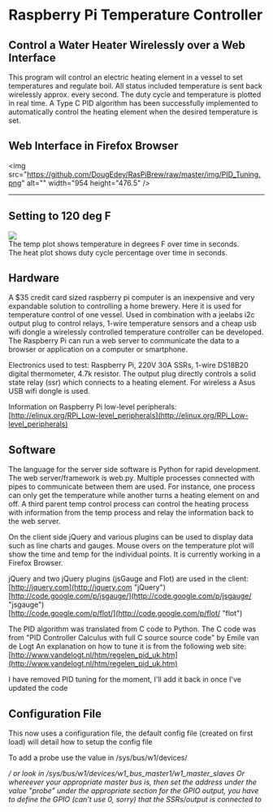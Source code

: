 # Raspberry Pi Temperature Controller

## Control a Water Heater Wirelessly over a Web Interface

This program will control an electric heating element in a vessel to set temperatures and regulate boil.  All status included temperature is sent back wirelessly approx. every second.  The duty cycle and temperature is plotted in real time.  A Type C PID algorithm has been successfully implemented to automatically control the heating element when the desired temperature is set.   

## Web Interface in Firefox Browser

<img src="https://github.com/DougEdey/RasPiBrew/raw/master/img/PID_Tuning.png" alt="" width="954 height="476.5" /> 

----------

## Setting to 120 deg F

![](https://github.com/steve71/RasPiBrew/raw/master/img/PID_Temp_Control.png)  
The temp plot shows temperature in degrees F over time in seconds.  
The heat plot shows duty cycle percentage over time in seconds.

## Hardware

A $35 credit card sized raspberry pi computer is an inexpensive and very expandable solution to controlling a home brewery.  Here it is used for temperature control of one vessel.  Used in combination with a jeelabs i2c output plug to control relays, 1-wire temperature sensors and a cheap usb wifi dongle a wirelessly controlled temperature controller can be developed.  The Raspberry Pi can run a web server to communicate the data to a browser or application on a computer or smartphone.

Electronics used to test: Raspberry Pi, 220V 30A SSRs, 1-wire DS18B20 digital thermometer, 4.7k resistor.  The output plug directly controls a solid state relay (ssr) which connects to a heating element.  For wireless a Asus USB wifi dongle is used.


Information on Raspberry Pi low-level peripherals:  
[http://elinux.org/RPi_Low-level_peripherals](http://elinux.org/RPi_Low-level_peripherals)



## Software

The language for the server side software is Python for rapid development.  The web server/framework is web.py.  Multiple processes connected with pipes to communicate between them are used.  For instance, one process can only get the temperature while another turns a heating element on and off.  A third parent temp control process can control the heating process with information from the temp process and relay the information back to the web server.

On the client side jQuery and various plugins can be used to display data such as line charts and gauges. Mouse overs on the temperature plot will show the time and temp for the individual points.  It is currently working in a Firefox Browser.   

jQuery and two jQuery plugins (jsGauge and Flot) are used in the client:  
[http://jquery.com](http://jquery.com "jQuery")  
[http://code.google.com/p/jsgauge/](http://code.google.com/p/jsgauge/ "jsgauge")  
[http://code.google.com/p/flot/](http://code.google.com/p/flot/ "flot")  

The PID algorithm was translated from C code to Python.  The C code was from "PID Controller Calculus with full C source source code" by Emile van de Logt
An explanation on how to tune it is from the following web site:  
[http://www.vandelogt.nl/htm/regelen_pid_uk.htm](http://www.vandelogt.nl/htm/regelen_pid_uk.htm)  

I have removed PID tuning for the moment, I'll add it back in once I've updated the code

## Configuration File

This now uses a configuration file, the default config file (created on first load) will detail how to setup the config file

To add a probe use the value in /sys/bus/w1/devices/<address>/ or look in /sys/bus/w1/devices/w1_bus_master1/w1_master_slaves
Or whereever your appropriate master bus is, then set the address under the value "probe" under the appropriate section
for the GPIO output, you have to define the GPIO (can't use 0, sorry) that the SSRs/output is connected to
